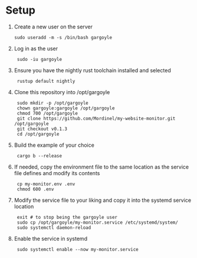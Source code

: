 # Setup

1. Create a new user on the server

       sudo useradd -m -s /bin/bash gargoyle

1. Log in as the user

        sudo -iu gargoyle

1. Ensure you have the nightly rust toolchain installed and selected

        rustup default nightly

1. Clone this repository into /opt/gargoyle

        sudo mkdir -p /opt/gargoyle
        chown gargoyle:gargoyle /opt/gargoyle
        chmod 700 /opt/gargoyle
        git clone https://github.com/Mordinel/my-website-monitor.git /opt/gargoyle
        git checkout v0.1.3
        cd /opt/gargoyle

1. Build the example of your choice

        cargo b --release
    
1. If needed, copy the environment file to the same location as the service file defines and
   modify its contents

        cp my-monitor.env .env
        chmod 600 .env

1. Modify the service file to your liking and copy it into the systemd service location

        exit # to stop being the gargoyle user
        sudo cp /opt/gargoyle/my-monitor.service /etc/systemd/system/
        sudo systemctl daemon-reload

1. Enable the service in systemd

        sudo systemctl enable --now my-monitor.service
